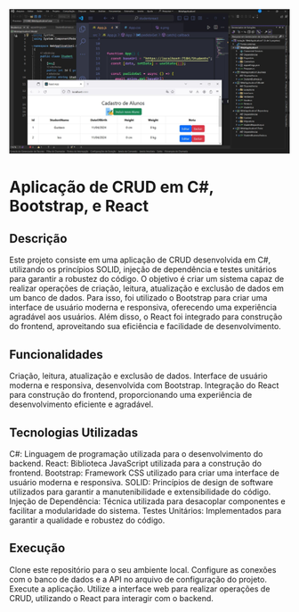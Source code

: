  <img src="LINKKK.jpg" alt="Imagem">
<h1>Aplicação de CRUD em C#, Bootstrap, e React</h1>
<h2>Descrição</h2>
Este projeto consiste em uma aplicação de CRUD desenvolvida em C#, utilizando os princípios SOLID, injeção de dependência e testes unitários para garantir a robustez do código. O objetivo é criar um sistema capaz de realizar operações de criação, leitura, atualização e exclusão de dados em um banco de dados. Para isso, foi utilizado o Bootstrap para criar uma interface de usuário moderna e responsiva, oferecendo uma experiência agradável aos usuários. Além disso, o React foi integrado para construção do frontend, aproveitando sua eficiência e facilidade de desenvolvimento.
<h2>Funcionalidades</h2>
Criação, leitura, atualização e exclusão de dados.
Interface de usuário moderna e responsiva, desenvolvida com Bootstrap.
Integração do React para construção do frontend, proporcionando uma experiência de desenvolvimento eficiente e agradável.
<h2>Tecnologias Utilizadas</h2>
C#: Linguagem de programação utilizada para o desenvolvimento do backend.
React: Biblioteca JavaScript utilizada para a construção do frontend.
Bootstrap: Framework CSS utilizado para criar uma interface de usuário moderna e responsiva.
SOLID: Princípios de design de software utilizados para garantir a manutenibilidade e extensibilidade do código.
Injeção de Dependência: Técnica utilizada para desacoplar componentes e facilitar a modularidade do sistema.
Testes Unitários: Implementados para garantir a qualidade e robustez do código.
<h2>Execução</h2>
Clone este repositório para o seu ambiente local.
Configure as conexões com o banco de dados e a API no arquivo de configuração do projeto.
Execute a aplicação.
Utilize a interface web para realizar operações de CRUD, utilizando o React para interagir com o backend.
